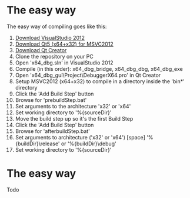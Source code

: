 # The easy way #
The easy way of compiling goes like this:

1. [Download VisualStudio 2012](http://www.microsoft.com/en-us/download/details.aspx?id=30678)
2. [Download Qt5 (x64+x32) for MSVC2012](http://qt-project.org/downloads)
3. [Download Qt Creator](http://qt-project.org/downloads#qt-creator)
4. Clone the repository on your PC
5. Open 'x64_dbg.sln' in VisualStudio 2012
6. Compile (in this order): x64_dbg_bridge, x64_dbg_dbg, x64_dbg_exe
4. Open 'x64_dbg_gui\Project\DebuggerX64.pro' in Qt Creator
5. Setup MSVC2012 (x64+x32) to compile in a directory inside the 'bin\*' directory
6. Click the 'Add Build Step' button
7. Browse for 'prebuildStep.bat'
8. Set arguments to the architecture 'x32' or 'x64'
9. Set working directory to '%{sourceDir}'
10. Move the build step up so it's the first Build Step
11. Click the 'Add Build Step' button
12. Browse for 'afterbuildStep.bat'
13. Set arguments to architecture ('x32' or 'x64') [space] '%{buildDir}\release' or '%{buildDir}\debug'
14. Set working directory to '%{sourceDir}'

# The easy way #
Todo